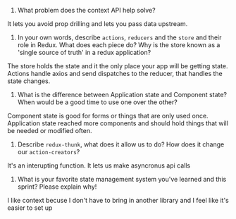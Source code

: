 1. What problem does the context API help solve?

It lets you avoid prop drilling and lets you pass data upstream.

1. In your own words, describe `actions`, `reducers` and the `store` and their role in Redux. What does each piece do? Why is the store known as a 'single source of truth' in a redux application?

The store holds the state and it the only place your app will be getting state. Actions handle axios and send dispatches to the reducer, that handles the state changes.

1. What is the difference between Application state and Component state? When would be a good time to use one over the other?

Component state is good for forms or things that are only used once. Application state reached more components and should hold things that will be needed or modified often.

1. Describe `redux-thunk`, what does it allow us to do? How does it change our `action-creators`?

It's an interupting function. It lets us make asyncronus api calls

1. What is your favorite state management system you've learned and this sprint? Please explain why!


I like context becuse I don't have to bring in another library and I feel like it's easier to set up